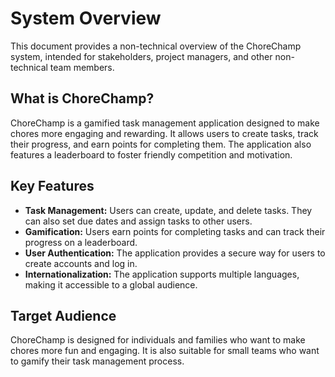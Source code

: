 # System Overview

This document provides a non-technical overview of the ChoreChamp system, intended for stakeholders, project managers, and other non-technical team members.

## What is ChoreChamp?

ChoreChamp is a gamified task management application designed to make chores more engaging and rewarding. It allows users to create tasks, track their progress, and earn points for completing them. The application also features a leaderboard to foster friendly competition and motivation.

## Key Features

*   **Task Management:** Users can create, update, and delete tasks. They can also set due dates and assign tasks to other users.
*   **Gamification:** Users earn points for completing tasks and can track their progress on a leaderboard.
*   **User Authentication:** The application provides a secure way for users to create accounts and log in.
*   **Internationalization:** The application supports multiple languages, making it accessible to a global audience.

## Target Audience

ChoreChamp is designed for individuals and families who want to make chores more fun and engaging. It is also suitable for small teams who want to gamify their task management process.
